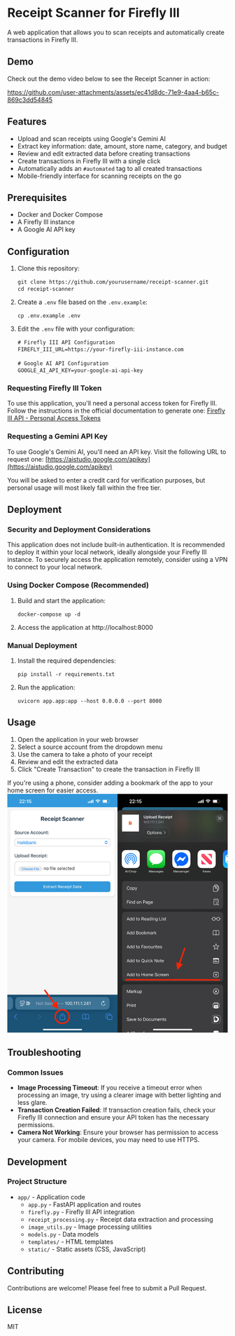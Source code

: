 # Receipt Scanner for Firefly III

A web application that allows you to scan receipts and automatically create transactions in Firefly III.

## Demo

Check out the demo video below to see the Receipt Scanner in action:


https://github.com/user-attachments/assets/ec41d8dc-71e9-4aa4-b65c-869c3dd54845

## Features

- Upload and scan receipts using Google's Gemini AI
- Extract key information: date, amount, store name, category, and budget
- Review and edit extracted data before creating transactions
- Create transactions in Firefly III with a single click
- Automatically adds an `#automated` tag to all created transactions
- Mobile-friendly interface for scanning receipts on the go

## Prerequisites

- Docker and Docker Compose
- A Firefly III instance
- A Google AI API key

## Configuration

1. Clone this repository:
   ```
   git clone https://github.com/yourusername/receipt-scanner.git
   cd receipt-scanner
   ```

2. Create a `.env` file based on the `.env.example`:
   ```
   cp .env.example .env
   ```

3. Edit the `.env` file with your configuration:
   ```
   # Firefly III API Configuration
   FIREFLY_III_URL=https://your-firefly-iii-instance.com

   # Google AI API Configuration
   GOOGLE_AI_API_KEY=your-google-ai-api-key
   ```
   
### Requesting Firefly III Token

   To use this application, you'll need a personal access token for Firefly III. Follow the instructions in the official documentation to generate one: [Firefly III API - Personal Access Tokens](https://docs.firefly-iii.org/how-to/firefly-iii/features/api/#personal-access-tokens)

### Requesting a Gemini API Key
   To use Google's Gemini AI, you'll need an API key. Visit the following URL to request one: [https://aistudio.google.com/apikey](https://aistudio.google.com/apikey)

   You will be asked to enter a credit card for verification purposes, but personal usage will most likely fall within the free tier.

## Deployment
### Security and Deployment Considerations

This application does not include built-in authentication. It is recommended to deploy it within your local network, ideally alongside your Firefly III instance. To securely access the application remotely, consider using a VPN to connect to your local network.

### Using Docker Compose (Recommended)

1. Build and start the application:
   ```
   docker-compose up -d
   ```

2. Access the application at http://localhost:8000

### Manual Deployment

1. Install the required dependencies:
   ```
   pip install -r requirements.txt
   ```

2. Run the application:
   ```
   uvicorn app.app:app --host 0.0.0.0 --port 8000
   ```

## Usage
   1. Open the application in your web browser
   2. Select a source account from the dropdown menu
   3. Use the camera to take a photo of your receipt
   4. Review and edit the extracted data
   5. Click "Create Transaction" to create the transaction in Firefly III

If you're using a phone, consider adding a bookmark of the app to your home screen for easier access.
![iPhone Usage](docs/images/bookmark.jpg)



## Troubleshooting

### Common Issues

- **Image Processing Timeout**: If you receive a timeout error when processing an image, try using a clearer image with better lighting and less glare.
- **Transaction Creation Failed**: If transaction creation fails, check your Firefly III connection and ensure your API token has the necessary permissions.
- **Camera Not Working**: Ensure your browser has permission to access your camera. For mobile devices, you may need to use HTTPS.

## Development

### Project Structure

- `app/` - Application code
  - `app.py` - FastAPI application and routes
  - `firefly.py` - Firefly III API integration
  - `receipt_processing.py` - Receipt data extraction and processing
  - `image_utils.py` - Image processing utilities
  - `models.py` - Data models
  - `templates/` - HTML templates
  - `static/` - Static assets (CSS, JavaScript)


## Contributing

Contributions are welcome! Please feel free to submit a Pull Request.

## License

MIT
